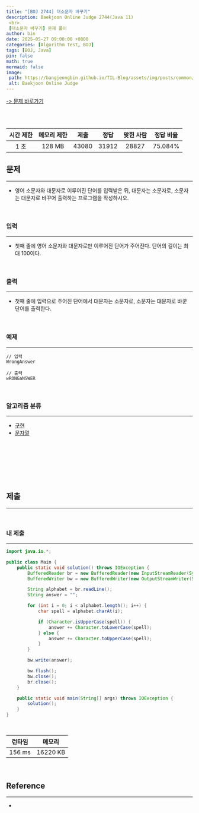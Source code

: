 ```yaml
---
title: "[BOJ 2744] 대소문자 바꾸기"
description: Baekjoon Online Judge 2744(Java 11)
 <br>
 [대소문자 바꾸기] 문제 풀이
author: bin
date: 2025-05-27 09:00:00 +0800
categories: [Algorithm Test, BOJ]
tags: [BOJ, Java]
pin: false
math: true
mermaid: false
image:
 path: https://bangjeongbin.github.io/TIL-Blog/assets/img/posts/common/baekjoon-logo.png
 alt: Baekjoon Online Judge
---
```

[-> 문제 바로가기](https://www.acmicpc.net/problem/2744)

<br>
<br>

| 시간 제한 | 메모리 제한 |  제출   |  정답   | 맞힌 사람 |  정답 비율  |
| :---: | :----: | :---: | :---: | :---: | :-----: |
|  1 초  | 128 MB | 43080 | 31912 | 28827 | 75.084% |

## 문제
---
- 영어 소문자와 대문자로 이루어진 단어를 입력받은 뒤, 대문자는 소문자로, 소문자는 대문자로 바꾸어 출력하는 프로그램을 작성하시오.

<br>

### 입력
---
- 첫째 줄에 영어 소문자와 대문자로만 이루어진 단어가 주어진다. 단어의 길이는 최대 100이다.

<br>

### 출력
---
- 첫째 줄에 입력으로 주어진 단어에서 대문자는 소문자로, 소문자는 대문자로 바꾼 단어를 출력한다.

<br>

### 예제
---
```
// 입력
WrongAnswer
```

```
// 출력
wRONGaNSWER
```

<br>

### 알고리즘 분류
---
- [구현](https://www.acmicpc.net/problem/tag/102)
- [문자열](https://www.acmicpc.net/problem/tag/158)

<br>
<br>
<br>
<br>
<br>
<br>

## 제출
---

<br>

### 내 제출
---
```java
import java.io.*;

public class Main {
    public static void solution() throws IOException {
        BufferedReader br = new BufferedReader(new InputStreamReader(System.in));
        BufferedWriter bw = new BufferedWriter(new OutputStreamWriter(System.out));

        String alphabet = br.readLine();
        String answer = "";

        for (int i = 0; i < alphabet.length(); i++) {
            char spell = alphabet.charAt(i);

            if (Character.isUpperCase(spell)) {
                answer += Character.toLowerCase(spell);
            } else {
                answer += Character.toUpperCase(spell);
            }
        }

        bw.write(answer);

        bw.flush();
        bw.close();
        br.close();
    }

    public static void main(String[] args) throws IOException {
        solution();
    }
}

```

<br>

|  런타임   |   메모리    |
| :----: | :------: |
| 156 ms | 16220 KB |

<br>

## Reference
---
- 
